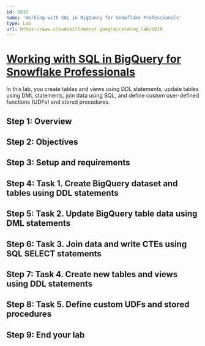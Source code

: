 ```yaml
---
id: 6010
name: 'Working with SQL in BigQuery for Snowflake Professionals'
type: Lab
url: https://www.cloudskillsboost.google/catalog_lab/6010
---
```


# [Working with SQL in BigQuery for Snowflake Professionals](https://www.cloudskillsboost.google/catalog_lab/6010)

In this lab, you create tables and views using DDL statements, update tables using DML statements, join data using SQL, and define custom user-defined functions (UDFs) and stored procedures.

## Step 1: Overview

## Step 2: Objectives

## Step 3: Setup and requirements

## Step 4: Task 1. Create BigQuery dataset and tables using DDL statements

## Step 5: Task 2. Update BigQuery table data using DML statements

## Step 6: Task 3. Join data and write CTEs using SQL SELECT statements

## Step 7: Task 4. Create new tables and views using DDL statements

## Step 8: Task 5. Define custom UDFs and stored procedures

## Step 9: End your lab
